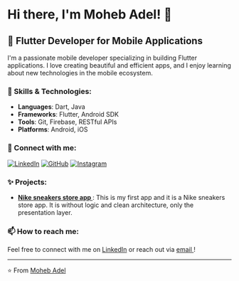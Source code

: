 # Hi there, I'm Moheb Adel! 👋

## 🚀 Flutter Developer for Mobile Applications

I'm a passionate mobile developer specializing in building Flutter applications. I love creating beautiful and efficient apps, and I enjoy learning about new technologies in the mobile ecosystem.

### 💼 Skills & Technologies:
- **Languages**: Dart, Java
- **Frameworks**: Flutter, Android SDK
- **Tools**: Git, Firebase, RESTful APIs
- **Platforms**: Android, iOS

### 🔗 Connect with me:
[![LinkedIn](https://img.shields.io/badge/LinkedIn-0077B5?style=for-the-badge&logo=linkedin&logoColor=white)](https://www.linkedin.com/in/moheb-adel-a31167126?utm_source=share&utm_campaign=share_via&utm_content=profile&utm_medium=android_app)
[![GitHub](https://img.shields.io/badge/GitHub-181717?style=for-the-badge&logo=github&logoColor=white)](https://github.com/moheb2002)
[![Instagram](https://img.shields.io/badge/Instagram-E4405F?style=for-the-badge&logo=instagram&logoColor=white)](https://www.instagram.com/moheb.adel.soliman?igsh=MWFwN3R2ZzRxM2Niag==)

### ✨ Projects:
- **[Nike sneakers store app ](https://github.com/moheb2002/Nike)**: This is my first app and it is a Nike sneakers store app. It is without logic and clean architecture, only the presentation layer.

### 📫 How to reach me:
Feel free to connect with me on [LinkedIn](https://www.linkedin.com/in/moheb-adel-a31167126?utm_source=share&utm_campaign=share_via&utm_content=profile&utm_medium=android_app) or reach out via [email ](mailto:moheb21-02161@student.eelu.edu.eg )!

---
⭐️ From [Moheb Adel](https://github.com/moheb2002)
